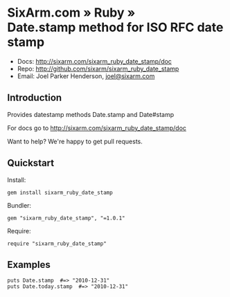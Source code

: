 # SixArm.com » Ruby » <br> Date.stamp method for ISO RFC date stamp

* Docs: <http://sixarm.com/sixarm_ruby_date_stamp/doc>
* Repo: <http://github.com/sixarm/sixarm_ruby_date_stamp>
* Email: Joel Parker Henderson, <joel@sixarm.com>


## Introduction

Provides datestamp methods Date.stamp and Date#stamp

For docs go to <http://sixarm.com/sixarm_ruby_date_stamp/doc>

Want to help? We're happy to get pull requests.


## Quickstart

Install:

    gem install sixarm_ruby_date_stamp

Bundler:

    gem "sixarm_ruby_date_stamp", "=1.0.1"

Require:

    require "sixarm_ruby_date_stamp"


## Examples

    puts Date.stamp  #=> "2010-12-31"
    puts Date.today.stamp  #=> "2010-12-31"




